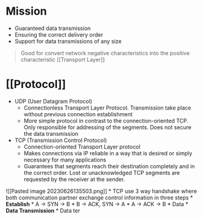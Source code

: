 # Mission
* Guaranteed data transmission
* Ensuring the correct delivery order
* Support for data transmissions of any size

> Good for convert network negative characteristics into the positive characteristic
[[Transport Layer]]
# [[Protocol]] 
* UDP  (User Datagram Protocol)
	* Connectionless Transport Layer Protocol. Transmission take place without previous connection establishment
	* More simple protocol in contrast to the connection-oriented TCP.  Only responsible for addressing of the segments. Does not secure the data transmission
* TCP (Transmission Control Protocol)
	* Connection-oriented Transport Layer protocol
	* Makes connections via IP reliable in a way that is desired or simply necessary for many applications
	* Guarantees that segments reach their destination completely and in the correct order. Lost or unacknowledged TCP segments are requested by the receiver at the sender.

![[Pasted image 20230626135503.png]]
	* TCP use 3 way handshake where both communication partner exchange control information in three steps
	* **Establish**
		* A -> SYN -> B 
		* B -> ACK, SYN -> A
		* A -> ACK -> B
		* Data
	* **Data Transmission**
	* Data ter